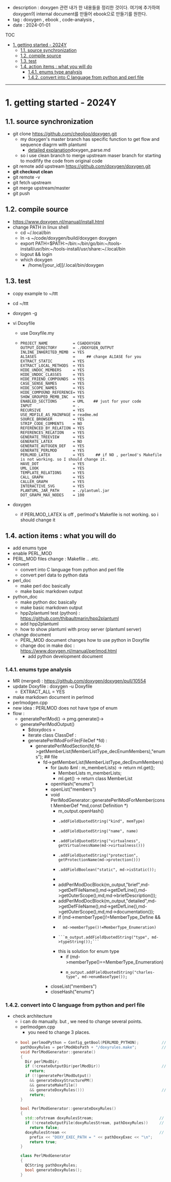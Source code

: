 - description : doxygen 관련 내가 한 내용들을 정리한 것이다. 여기에 추가하여 doxygen의 internal document를 만들어 ebook으로 만들기를 원한다. 
- tag : doxygen , ebook , code-analysis , 
- date : 2024-01-01

TOC
- [1. getting started - 2024Y](#1-getting-started---2024y)
  - [1.1. source synchronization](#11-source-synchronization)
  - [1.2. compile source](#12-compile-source)
  - [1.3. test](#13-test)
  - [1.4. action items : what you will do](#14-action-items--what-you-will-do)
    - [1.4.1. enums type analysis](#141-enums-type-analysis)
    - [1.4.2. convert into C language from python and perl file](#142-convert-into-c-language-from-python-and-perl-file)

------------

# 1. getting started - 2024Y

## 1.1. source synchronization
- git clone https://github.com/cheoljoo/doxygen.git
  - my doxygen's master branch has specific function to get flow and sequence diagrm with plantuml
    - [detailed explanation](https://github.com/cheoljoo/doxygen/blob/FlowChart_SequenceDiagram/src/)doxygen_parse.md
  - so i use clean branch to merge upstream maser branch for starting to modifify the code from original code
- git remote add upstream https://github.com/doxygen/doxygen.git
- **git checkout clean**
- git remote -v
- git fetch upstream
- git merge upstream/master
- git push


## 1.2. compile source
- https://www.doxygen.nl/manual/install.html
- change PATH in linux shell
  - cd ~/.local/bin
  - ln -s ~/code/doxygen/build/doxygen doxygen
  - export PATH=$PATH:~/bin:~/bin/go/bin:~/tools-install/usr/bin:~/tools-install/usr/share:~/.local/bin
  - logout && login
  - which doxygen
    - /home/[your_id]]/.local/bin/doxygen

## 1.3. test
- copy example to ~/ttt
- cd ~/ttt
- doxygen -g
- vi Doxyfile
  - use Doxyfile.my
  - ```
    PROJECT_NAME           = CGADOXYGEN
    OUTPUT_DIRECTORY       = ./DOXYGEN_OUTPUT
    INLINE_INHERITED_MEMB  = YES
    ALIASES                =     ## change ALIASE for you
    EXTRACT_STATIC         = YES
    EXTRACT_LOCAL_METHODS  = YES
    HIDE_UNDOC_MEMBERS     = YES
    HIDE_UNDOC_CLASSES     = YES
    HIDE_FRIEND_COMPOUNDS  = YES
    CASE_SENSE_NAMES       = YES
    HIDE_SCOPE_NAMES       = YES
    HIDE_COMPOUND_REFERENCE= YES
    SHOW_GROUPED_MEMB_INC  = YES
    ENABLED_SECTIONS       = UML    ## just for your code
    INPUT                  = .
    RECURSIVE              = YES
    USE_MDFILE_AS_MAINPAGE = readme.md
    SOURCE_BROWSER         = YES
    STRIP_CODE_COMMENTS    = NO
    REFERENCED_BY_RELATION = YES
    REFERENCES_RELATION    = YES
    GENERATE_TREEVIEW      = YES
    GENERATE_LATEX         = NO
    GENERATE_AUTOGEN_DEF   = YES
    GENERATE_PERLMOD       = YES
    PERLMOD_LATEX          = YES     ## if NO , perlmod's Makefile is not working. so I should change it.
    HAVE_DOT               = YES
    UML_LOOK               = YES
    TEMPLATE_RELATIONS     = YES
    CALL_GRAPH             = YES
    CALLER_GRAPH           = YES
    INTERACTIVE_SVG        = YES
    PLANTUML_JAR_PATH      = ./plantuml.jar
    DOT_GRAPH_MAX_NODES    = 100
    ```

- doxygen
  - if PERLMOD_LATEX is off , perlmod's Makefile is not working.  so i should change it


## 1.4. action items : what you will do
- add enums type 
- enable PERL_MOD
- PERL_MOD files change : Makefile .. .etc.
- convert
  - convert into C language from python and perl file
  - convert perl data to python data
- perl_doc
  - make perl doc basically
  - make basic markdown output
- python_doc
  - make python doc basically
  - make basic markdown output
  - hpp2plantuml test (python) : https://github.com/thibaultmarin/hpp2plantuml
  - add hpp2plantuml 
  - how to show plantuml with proxy server (plantuml server)
- change document
  - PERL_MOD document changes how to use python in Doxyfile
  - change doc in make doc : https://www.doxygen.nl/manual/perlmod.html
    - add python development document

### 1.4.1. enums type analysis
- MR (merged) : https://github.com/doxygen/doxygen/pull/10554
- update Doxyfile : doxygen -u Doxyfile
  - EXTRACT_ALL            = YES
- make markdown document in perlmod
- perlmodgen.cpp
- new idea : PERLMOD does not have type of enum
-  flow :
    - generatePerlMod() -> pmg.generate()->
    - generatePerlModOutput()
        - $doxydocs =
        - iterate class ClassDef :
        - generatePerlModForFile(FileDef *fd) : 
            - generatePerlModSection(fd,fd->getMemberList(MemberListType_decEnumMembers),"enums");   ## file
                - fd->getMemberList(MemberListType_decEnumMembers)
                    - for (auto &ml : m_memberLists) ->  return ml.get();
                        - MemberLists           m_memberLists;
                         - ml.get() -> return class MemberList
                  - openHash("enums") 
                  - openList("members")
                  - void PerlModGenerator::generatePerlModForMember(const MemberDef *md,const Definition *)
                    -   m_output.openHash()
                    -     .addFieldQuotedString("kind", memType)
                    -     .addFieldQuotedString("name", name)
                    -     .addFieldQuotedString("virtualness", getVirtualnessName(md->virtualness()))
                    -     .addFieldQuotedString("protection", getProtectionName(md->protection()))
                    -     .addFieldBoolean("static", md->isStatic());
                    - 
                    -   addPerlModDocBlock(m_output,"brief",md->getDefFileName(),md->getDefLine(),md->getOuterScope(),md,md->briefDescription());
                    -   addPerlModDocBlock(m_output,"detailed",md->getDefFileName(),md->getDefLine(),md->getOuterScope(),md,md->documentation());
                    -   if (md->memberType()!=MemberType_Define &&
                    -       md->memberType()!=MemberType_Enumeration)
                    -     ```m_output.addFieldQuotedString("type", md->typeString());```
                    - this is solution for enum type
                      -   if (md->memberType()==MemberType_Enumeration)
                      -     m_output.addFieldQuotedString("charles-type", md->enumBaseType());
                  - closeList("members")
                  - closeHash("enums")

### 1.4.2. convert into C language from python and perl file
- check architecture
  - i can do manually. but , we need to change several points.
  - perlmodgen.cpp
    - you need to change 3 places.
  - ```cpp
    bool perlmodPython = Config_getBool(PERLMOD_PYTHON);          // **
    pathDoxyRules = perlModAbsPath + "/doxyrules.make";           // **
    void PerlModGenerator::generate()
    {
      Dir perlModDir;
      if (!createOutputDir(perlModDir))                           // **
        return;
      if (!(generatePerlModOutput()
        && generateDoxyStructurePM()
        && generateMakefile()
        && generateDoxyRules()))                                  // **
        return;
    }
    
    bool PerlModGenerator::generateDoxyRules()
    {
      std::ofstream doxyRulesStream;                             // **
      if (!createOutputFile(doxyRulesStream, pathDoxyRules))     // **
        return false;
      doxyRulesStream <<                                         // **
        prefix << "DOXY_EXEC_PATH = " << pathDoxyExec << "\n";
        return true;
    }

    class PerlModGenerator
    {
      QCString pathDoxyRules;
      bool generateDoxyRules();
    }
    ```